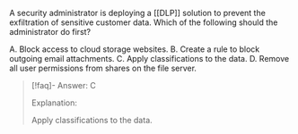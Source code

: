 
A security administrator is deploying a [[DLP]] solution to prevent the exfiltration of sensitive customer data. Which of the following should the administrator do first? 

A. Block access to cloud storage websites. 
B. Create a rule to block outgoing email attachments. 
C. Apply classifications to the data. 
D. Remove all user permissions from shares on the file server.

> [!faq]- Answer: 
> C
> 
>  Explanation:
>  
>   Apply classifications to the data.

